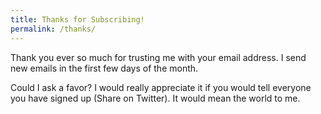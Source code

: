 ```yaml
---
title: Thanks for Subscribing!
permalink: /thanks/
---
```


Thank you ever so much for trusting me with your email address. I send new emails in the first few days of the month.

Could I ask a favor? I would really appreciate it if you would tell everyone you have signed up (Share on Twitter). It would mean the world to me.